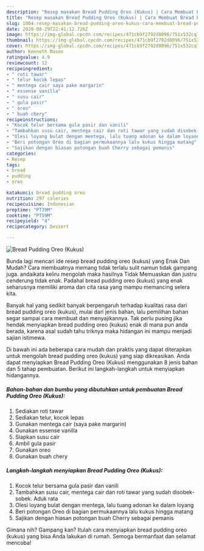 ```yaml
---
description: "Resep masakan Bread Pudding Oreo (Kukus) | Cara Membuat Bread Pudding Oreo (Kukus) Yang Sedap"
title: "Resep masakan Bread Pudding Oreo (Kukus) | Cara Membuat Bread Pudding Oreo (Kukus) Yang Sedap"
slug: 1004-resep-masakan-bread-pudding-oreo-kukus-cara-membuat-bread-pudding-oreo-kukus-yang-sedap
date: 2020-08-29T22:41:12.726Z
image: https://img-global.cpcdn.com/recipes/471cb9f2792d8096/751x532cq70/bread-pudding-oreo-kukus-foto-resep-utama.jpg
thumbnail: https://img-global.cpcdn.com/recipes/471cb9f2792d8096/751x532cq70/bread-pudding-oreo-kukus-foto-resep-utama.jpg
cover: https://img-global.cpcdn.com/recipes/471cb9f2792d8096/751x532cq70/bread-pudding-oreo-kukus-foto-resep-utama.jpg
author: Kenneth Mason
ratingvalue: 4.9
reviewcount: 12
recipeingredient:
- " roti tawar"
- " telur kocok lepas"
- " mentega cair saya pake margarin"
- " essense vanilla"
- " susu cair"
- " gula pasir"
- " oreo"
- " buah chery"
recipeinstructions:
- "Kocok telur bersama gula pasir dan vanili"
- "Tambahkan susu cair, mentega cair dan roti tawar yang sudah disobek-sobek. Aduk rata"
- "Olesi loyang bulat dengan mentega, lalu tuang adonan ke dalam loyang"
- "Beri potongan Oreo di bagian permukaannya lalu kukus hingga matang"
- "Sajikan dengan hiasan potongan buah Cherry sebagai pemanis"
categories:
- Resep
tags:
- bread
- pudding
- oreo

katakunci: bread pudding oreo 
nutrition: 297 calories
recipecuisine: Indonesian
preptime: "PT39M"
cooktime: "PT59M"
recipeyield: "4"
recipecategory: Dessert

---
```



![Bread Pudding Oreo (Kukus)](https://img-global.cpcdn.com/recipes/471cb9f2792d8096/751x532cq70/bread-pudding-oreo-kukus-foto-resep-utama.jpg)

Bunda lagi mencari ide resep bread pudding oreo (kukus) yang Enak Dan Mudah? Cara membuatnya memang tidak terlalu sulit namun tidak gampang juga. andaikata keliru mengolah maka hasilnya Tidak Memuaskan dan justru cenderung tidak enak. Padahal bread pudding oreo (kukus) yang enak seharusnya memiliki aroma dan cita rasa yang mampu memancing selera kita.



Banyak hal yang sedikit banyak berpengaruh terhadap kualitas rasa dari bread pudding oreo (kukus), mulai dari jenis bahan, lalu pemilihan bahan segar sampai cara membuat dan menyajikannya. Tak perlu pusing jika hendak menyiapkan bread pudding oreo (kukus) enak di mana pun anda berada, karena asal sudah tahu triknya maka hidangan ini mampu menjadi sajian istimewa.


Di bawah ini ada beberapa cara mudah dan praktis yang dapat diterapkan untuk mengolah bread pudding oreo (kukus) yang siap dikreasikan. Anda dapat menyiapkan Bread Pudding Oreo (Kukus) menggunakan 8 jenis bahan dan 5 tahap pembuatan. Berikut ini langkah-langkah untuk menyiapkan hidangannya.

<!--inarticleads1-->

##### Bahan-bahan dan bumbu yang dibutuhkan untuk pembuatan Bread Pudding Oreo (Kukus):

1. Sediakan  roti tawar
1. Sediakan  telur, kocok lepas
1. Gunakan  mentega cair (saya pake margarin)
1. Gunakan  essense vanilla
1. Siapkan  susu cair
1. Ambil  gula pasir
1. Gunakan  oreo
1. Gunakan  buah chery




<!--inarticleads2-->

##### Langkah-langkah menyiapkan Bread Pudding Oreo (Kukus):

1. Kocok telur bersama gula pasir dan vanili
1. Tambahkan susu cair, mentega cair dan roti tawar yang sudah disobek-sobek. Aduk rata
1. Olesi loyang bulat dengan mentega, lalu tuang adonan ke dalam loyang
1. Beri potongan Oreo di bagian permukaannya lalu kukus hingga matang
1. Sajikan dengan hiasan potongan buah Cherry sebagai pemanis




Gimana nih? Gampang kan? Itulah cara menyiapkan bread pudding oreo (kukus) yang bisa Anda lakukan di rumah. Semoga bermanfaat dan selamat mencoba!
